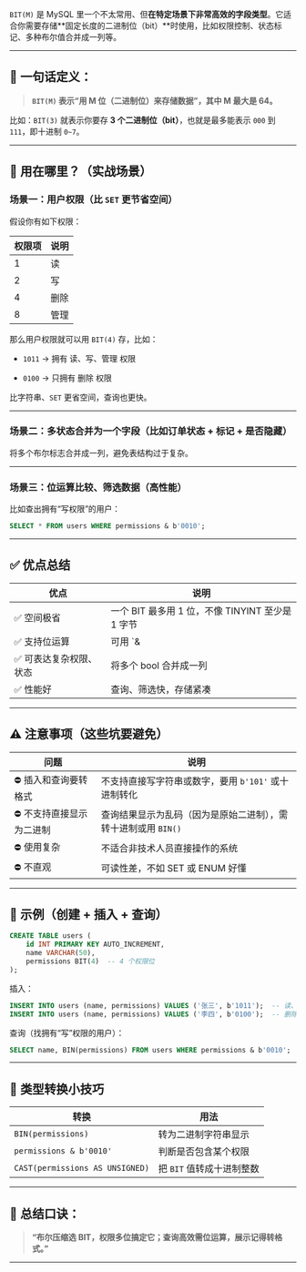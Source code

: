 `BIT(M)` 是 MySQL 里一个不太常用、但**在特定场景下非常高效的字段类型**。它适合你需要存储**固定长度的二进制位（bit）**时使用，比如权限控制、状态标记、多种布尔值合并成一列等。

---

## 🎯 一句话定义：

> **`BIT(M)` 表示“用 M 位（二进制位）来存储数据”，其中 M 最大是 64。**

比如：`BIT(3)` 就表示你要存 **3 个二进制位（bit）**，也就是最多能表示 `000` 到 `111`，即十进制 `0~7`。

---

## 🧠 用在哪里？（实战场景）

### 场景一：用户权限（比 `SET` 更节省空间）

假设你有如下权限：

|权限项|说明|
|---|---|
|1|读|
|2|写|
|4|删除|
|8|管理|

那么用户权限就可以用 `BIT(4)` 存，比如：

- `1011` → 拥有 读、写、管理 权限
    
- `0100` → 只拥有 删除 权限
    

比字符串、`SET` 更省空间，查询也更快。

---

### 场景二：多状态合并为一个字段（比如订单状态 + 标记 + 是否隐藏）

将多个布尔标志合并成一列，避免表结构过于复杂。

---

### 场景三：位运算比较、筛选数据（高性能）

比如查出拥有“写权限”的用户：

```sql
SELECT * FROM users WHERE permissions & b'0010';
```

---

## ✅ 优点总结

|优点|说明|
|---|---|
|✅ 空间极省|一个 BIT 最多用 1 位，不像 TINYINT 至少是 1 字节|
|✅ 支持位运算|可用 `&|
|✅ 可表达复杂权限、状态|将多个 bool 合并成一列|
|✅ 性能好|查询、筛选快，存储紧凑|

---

## ⚠️ 注意事项（这些坑要避免）

|问题|说明|
|---|---|
|⛔ 插入和查询要转格式|不支持直接写字符串或数字，要用 `b'101'` 或十进制转化|
|⛔ 不支持直接显示为二进制|查询结果显示为乱码（因为是原始二进制），需转十进制或用 `BIN()`|
|⛔ 使用复杂|不适合非技术人员直接操作的系统|
|⛔ 不直观|可读性差，不如 SET 或 ENUM 好懂|

---

## 🧪 示例（创建 + 插入 + 查询）

```sql
CREATE TABLE users (
    id INT PRIMARY KEY AUTO_INCREMENT,
    name VARCHAR(50),
    permissions BIT(4)  -- 4 个权限位
);
```

插入：

```sql
INSERT INTO users (name, permissions) VALUES ('张三', b'1011');  -- 读、写、管理
INSERT INTO users (name, permissions) VALUES ('李四', b'0100');  -- 删除
```

查询（找拥有“写”权限的用户）：

```sql
SELECT name, BIN(permissions) FROM users WHERE permissions & b'0010';
```

---

## 🎁 类型转换小技巧

|转换|用法|
|---|---|
|`BIN(permissions)`|转为二进制字符串显示|
|`permissions & b'0010'`|判断是否包含某个权限|
|`CAST(permissions AS UNSIGNED)`|把 `BIT` 值转成十进制整数|

---

## 🧠 总结口诀：

> **“布尔压缩选 BIT，权限多位搞定它；查询高效需位运算，展示记得转格式。”**

---

